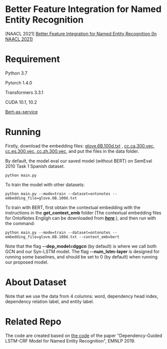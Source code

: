 # Better Feature Integration for Named Entity Recognition

[NAACL 2021] [Better Feature Integration for Named Entity Recognition (In NAACL 2021)](https://arxiv.org/abs/2104.05316)

# Requirement
Python 3.7

Pytorch 1.4.0

Transformers 3.3.1

CUDA 10.1, 10.2

[Bert-as-service](https://github.com/hanxiao/bert-as-service)


# Running   

Firstly, download the embedding files: [glove.6B.100d.txt](https://nlp.stanford.edu/projects/glove/) , [cc.ca.300.vec, cc.es.300.vec, cc.zh.300.vec](https://fasttext.cc/docs/en/crawl-vectors.html), and put the files in the data folder.

By default, the model eval our saved model (without BERT) on SemEval 2010 Task 1 Spanish dataset.  

```
python main.py  
```

To train the model with other datasets:    
```
python main.py --mode=train --dataset=ontonotes --embedding_file=glove.6B.100d.txt
```

To train with BERT, first obtain the contextual embedding with the instructions in the **get_context_emb** folder (The contextual embedding files for OntoNotes Engligh can be downloaded from [***here***](https://drive.google.com/drive/folders/1Eh3RR7QDmrjUhY6MCy7QlAcXPQrRC7Fy).), and then run with the command:
```
python main.py --mode=train --dataset=ontonotes --embedding_file=glove.6B.100d.txt --context_emb=bert 
```

Note that the flag **--dep_model=dggcn** (by default) is where we call both GCN and our Syn-LSTM model. The flag **--num_lstm-layer** is designed for running some baselines, and should be set to 0 (by default) when running our proposed model. 

# About Dataset

Note that we use the data from 4 columns: word, dependency head index, dependency relation label, and entity label.


# Related Repo
The code are created based on [the code](https://github.com/allanj/ner_with_dependency) of the paper "Dependency-Guided LSTM-CRF Model for Named Entity Recognition", EMNLP 2019.



